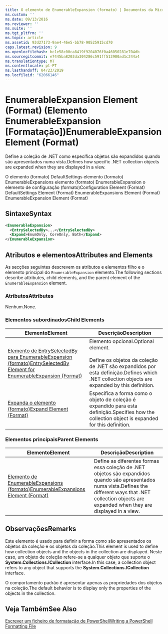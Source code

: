 ```yaml
---
title: O elemento de EnumerableExpansion (formato) | Documentos da Microsoft
ms.custom: ''
ms.date: 09/13/2016
ms.reviewer: ''
ms.suite: ''
ms.tgt_pltfrm: ''
ms.topic: article
ms.assetid: 93d27173-9ae4-46e5-bb78-90525915cd70
caps.latest.revision: 9
ms.openlocfilehash: bc1e58c00ca8419f9204076f0a46050281e704db
ms.sourcegitcommit: e7445ba8203da304286c591ff513900ad1c244a4
ms.translationtype: MT
ms.contentlocale: pt-PT
ms.lasthandoff: 04/23/2019
ms.locfileid: "62066146"
---
```

# <a name="enumerableexpansion-element-format"></a><span data-ttu-id="22de9-102">EnumerableExpansion Element (Format) (Elemento EnumerableExpansion [Formatação])</span><span class="sxs-lookup"><span data-stu-id="22de9-102">EnumerableExpansion Element (Format)</span></span>

<span data-ttu-id="22de9-103">Define a coleção de .NET como específica objetos são expandidos quando são apresentados numa vista.</span><span class="sxs-lookup"><span data-stu-id="22de9-103">Defines how specific .NET collection objects are expanded when they are displayed in a view.</span></span>

<span data-ttu-id="22de9-104">O elemento (formato) DefaultSettings elemento (formato) EnumerableExpansions elemento (formato) EnumerableExpansion o elemento de configuração (formato)</span><span class="sxs-lookup"><span data-stu-id="22de9-104">Configuration Element (Format) DefaultSettings Element (Format) EnumerableExpansions Element (Format) EnumerableExpansion Element (Format)</span></span>

## <a name="syntax"></a><span data-ttu-id="22de9-105">Sintaxe</span><span class="sxs-lookup"><span data-stu-id="22de9-105">Syntax</span></span>

```xml
<EnumerableExpansion>
  <EntrySelectedBy>...</EntrySelectedBy>
  <Expand>EnumOnly, CoreOnly, Both</Expand>
</EnumerableExpansion>
```

## <a name="attributes-and-elements"></a><span data-ttu-id="22de9-106">Atributos e elementos</span><span class="sxs-lookup"><span data-stu-id="22de9-106">Attributes and Elements</span></span>

<span data-ttu-id="22de9-107">As secções seguintes descrevem os atributos e elementos filho e o elemento principal do `EnumerableExpansion` elemento.</span><span class="sxs-lookup"><span data-stu-id="22de9-107">The following sections describe attributes, child elements, and the parent element of the `EnumerableExpansion` element.</span></span>

### <a name="attributes"></a><span data-ttu-id="22de9-108">Atributos</span><span class="sxs-lookup"><span data-stu-id="22de9-108">Attributes</span></span>

<span data-ttu-id="22de9-109">Nenhum.</span><span class="sxs-lookup"><span data-stu-id="22de9-109">None.</span></span>

### <a name="child-elements"></a><span data-ttu-id="22de9-110">Elementos subordinados</span><span class="sxs-lookup"><span data-stu-id="22de9-110">Child Elements</span></span>

|<span data-ttu-id="22de9-111">Elemento</span><span class="sxs-lookup"><span data-stu-id="22de9-111">Element</span></span>|<span data-ttu-id="22de9-112">Descrição</span><span class="sxs-lookup"><span data-stu-id="22de9-112">Description</span></span>|
|-------------|-----------------|
|[<span data-ttu-id="22de9-113">Elemento de EntrySelectedBy para EnumerableExpansion (formato)</span><span class="sxs-lookup"><span data-stu-id="22de9-113">EntrySelectedBy Element for EnumerableExpansion (Format)</span></span>](./entryselectedby-element-for-enumerableexpansion-format.md)|<span data-ttu-id="22de9-114">Elemento opcional.</span><span class="sxs-lookup"><span data-stu-id="22de9-114">Optional element.</span></span><br /><br /> <span data-ttu-id="22de9-115">Define os objetos da coleção de .NET são expandidos por esta definição.</span><span class="sxs-lookup"><span data-stu-id="22de9-115">Defines which .NET collection objects are expanded by this definition.</span></span>|
|[<span data-ttu-id="22de9-116">Expanda o elemento (formato)</span><span class="sxs-lookup"><span data-stu-id="22de9-116">Expand Element (Format)</span></span>](./expand-element-format.md)|<span data-ttu-id="22de9-117">Especifica a forma como o objeto de coleção é expandido para esta definição.</span><span class="sxs-lookup"><span data-stu-id="22de9-117">Specifies how the collection object is expanded for this definition.</span></span>|

### <a name="parent-elements"></a><span data-ttu-id="22de9-118">Elementos principais</span><span class="sxs-lookup"><span data-stu-id="22de9-118">Parent Elements</span></span>

|<span data-ttu-id="22de9-119">Elemento</span><span class="sxs-lookup"><span data-stu-id="22de9-119">Element</span></span>|<span data-ttu-id="22de9-120">Descrição</span><span class="sxs-lookup"><span data-stu-id="22de9-120">Description</span></span>|
|-------------|-----------------|
|[<span data-ttu-id="22de9-121">Elemento de EnumerableExpansions (formato)</span><span class="sxs-lookup"><span data-stu-id="22de9-121">EnumerableExpansions Element (Format)</span></span>](./enumerableexpansions-element-format.md)|<span data-ttu-id="22de9-122">Define as diferentes formas essa coleção de .NET objetos são expandidos quando são apresentados numa vista.</span><span class="sxs-lookup"><span data-stu-id="22de9-122">Defines the different ways that .NET collection objects are expanded when they are displayed in a view.</span></span>|

## <a name="remarks"></a><span data-ttu-id="22de9-123">Observações</span><span class="sxs-lookup"><span data-stu-id="22de9-123">Remarks</span></span>

<span data-ttu-id="22de9-124">Este elemento é usado para definir a forma como são apresentados os objetos da coleção e os objetos da coleção.</span><span class="sxs-lookup"><span data-stu-id="22de9-124">This element is used to define how collection objects and the objects in the collection are displayed.</span></span> <span data-ttu-id="22de9-125">Neste caso, um objeto de coleção refere-se a qualquer objeto que suporte o **System.Collections.ICollection** interface.</span><span class="sxs-lookup"><span data-stu-id="22de9-125">In this case, a collection object refers to any object that supports the  **System.Collections.ICollection** interface.</span></span>

<span data-ttu-id="22de9-126">O comportamento padrão é apresentar apenas as propriedades dos objetos na coleção.</span><span class="sxs-lookup"><span data-stu-id="22de9-126">The default behavior is to display only the properties of the objects in the collection.</span></span>

## <a name="see-also"></a><span data-ttu-id="22de9-127">Veja Também</span><span class="sxs-lookup"><span data-stu-id="22de9-127">See Also</span></span>

[<span data-ttu-id="22de9-128">Escrever um ficheiro de formatação de PowerShell</span><span class="sxs-lookup"><span data-stu-id="22de9-128">Writing a PowerShell Formatting File</span></span>](./writing-a-powershell-formatting-file.md)
